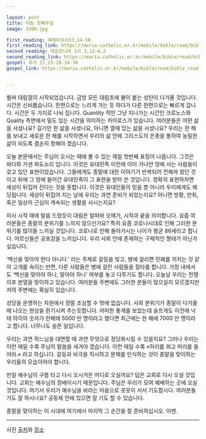 ```yaml
---

layout: post
title: 대림 첫째주일
image: 3300.jpg

first_reading: 예레미야서33,14-16
first_reading_link: https://maria.catholic.or.kr/mobile/bible/read/bible_read.asp?m=1&n=130&p=33
second_reading: 테살로니카 1서 3,12―4,2
second_reading_link: https://maria.catholic.or.kr/mobile/bible/read/bible_read.asp?m=2&n=159&p=3
gospel: 루카 21,25-28.34-36
gospel_link: https://maria.catholic.or.kr/mobile/bible/read/bible_read.asp?m=2&n=149&p=21


---
```


벌써 대림절이 시작되었습니다. 금방 모든 대림초에 불이 붙는 성탄이 다가올 것입니다. 시간은 신비롭습니다. 한편으로는 느리게 가는 듯 하다가 다른 한편으로는 빠르게 갑니다. 시간은 두 가지로 나눠 집니다. Quantity 적인 그냥 지나가는 시간인 크로노스와 Quality 측면에서 밀도 있는 시간을 의미하는 카이로스가 있습니다. 여러분들은 어떤 삶을 사셨나요? 길기만 한 삶을 사셨나요, 아니면 열매 있는 삶을 사셨나요? 우리는 한 해를 보내고 새로운 한 해를 시작하면서 우리의 삶 안에 그리스도의 은총을 통하여 농밀한 삶이 되도록 겸손히 청해야 겠습니다.

오늘 본문에서는 주님이 오시는 때에 볼 수 있는 제일 첫번째 표징이 나옵니다. 그것은 바다와 거센 파도소리 입니다. 이것은 유대민족 이전에 이미 가나안 땅에 사는 사람들이 갖고 있던 표현이었습니다. 그들에게도 종말에 대한 이야기가 반복되어 전해져 왔던 것이고 뒤에 그 땅에 들어간 유대민족이 그 표현을 받아 쓴 것입니다. 정확히 표현하자면 세상이 뒤집어 진다는 것을 뜻합니다. 이것은 유대인들의 믿음 뿐 아니라 우리에게도 해당됩니다. 세상이 뒤집어 지는 날에 우리는 과연 준비가 되었는지요? 아니면 방황, 만취, 혹은 일상의 근심이 계속되는 생활을 사시는지요?

미사 시작 때에 말씀 드렸듯이 대림은 알파와 오메가, 시작과 끝을 의미합니다. 요즘 여러분들은 종말의 분위기를 느끼지 않으신가요? 특히 요즘 코로나시대로 인해 그러한 분위기를 많이들 느끼실 것입니다. 코로나로 인해 돌아가시는 나이가 평균 86세라고 합니다. 어르신들은 공포감을 느끼십니다. 우리 사회 안에 존재하는 구체적인 형태가 아닌가 싶습니다.

‘백신을 맞아야 한다 아니다.’ 라는 주제로 갈등을 빚고, 병에 걸리면 민폐를 끼치는 것 같아 고개를 숙이는 반면, 다른 사람들은 병에 걸린 사람들을 질타를 합니다. 가정 내에서도 ‘백신을 맞아야 하나, 말아야 하나’ 여부를 놓고 다투기도 합니다. 오늘날 우리는 전쟁 이후 분열을 맞이하고 있습니다. 여러분들 주변에도 그러한 분들이 많으실지 모르겠지만 저의 주변에는 확실히 있습니다.

성당을 운영하는 차원에서 정말 조심할 수 밖에 없습니다. 사회 분위기가 종말이 다가올 때 나오는 현상을 환기시켜 주는듯합니다. 어떠한 통계를 보았는데 슬프게도 이전에 낙태 아이의 숫자가 한해에 5000 만 명이라고 했다면 최근에는 한 해에 7000 만 명이라고 합니다. 너무나도 슬픈 일입니다.

우리는 과연 하느님을 대면할 때 과연 무엇으로 정당화시킬 수 있을지요? 그러나 우리는 이런 때일 수록 주님의 말씀을 새겨야 겠습니다. 이런 때일 수록 «허리를 펴고 머리를 들어라.» 라고 하십니다. 갈등과 비극을 직시하고 문제를 인식하는 것이 종말을 맞이하는 우리들의 모습이어야 합니다.

만일 예수님이 구름 타고 다시 오시거든 어디로 오실까요? 답은 교회로 다시 오실 것입니다. 교회는 예수님의 정배이시기 때문입니다. 주님은 우리가 모여 예배하는 곳에 오실 것입니다. 여기서 우리가 예수님을 바라는 마음으로 꼿꼿이 서서 기도합시다. 여러분들 기도 잘 하시나요? 공동체 안에 있으면 잘 기도 할 수 있습니다.

종말을 맞이하는 이 시대에 여기에서 마지막 그 순간을 잘 준비하십시오. 아멘.

<hr>

사진 <a href="https://www.flickr.com/photos/question_everything/10127678023">출처</a>와 <a href="https://sacredheartofmary.org/photoalbums/field-of-crosses">장소</a>
